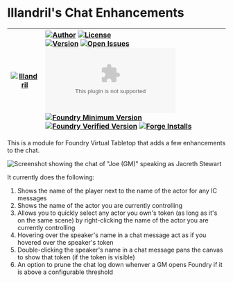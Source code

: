 # Illandril's Chat Enhancements

| [![Illandril](https://avatars.githubusercontent.com/illandril?size=64)](https://github.com/illandril) | [![Author](https://img.shields.io/badge/Joe%20Spandrusyszyn-Illandril?style=flat&labelColor=520&color=250&label=Illandril)](https://github.com/illandril) [![License](https://img.shields.io/github/license/illandril/FoundryVTT-chat-enhancements?style=flat&labelColor=520&color=250&label=license)](https://github.com/illandril/FoundryVTT-chat-enhancements/blob/main/LICENSE) <br> [![Version](https://img.shields.io/github/v/release/illandril/FoundryVTT-chat-enhancements?style=flat&labelColor=520&color=250&label=version)](https://github.com/illandril/FoundryVTT-chat-enhancements/releases) [![Open Issues](https://img.shields.io/github/issues/illandril/FoundryVTT-chat-enhancements?style=flat&labelColor=520&color=250&logo=github&label=issues)](https://github.com/illandril/FoundryVTT-chat-enhancements/issues) [![Latest Release Download Count](https://img.shields.io/github/downloads/illandril/FoundryVTT-chat-enhancements/latest/module.zip?style=flat&labelColor=520&color=250&label=downloads)](#) <br> [![Foundry Minimum Version](https://img.shields.io/badge/dynamic/json?style=flat&labelColor=520&color=250&label=Min.%20Foundry%20&prefix=v&query=$.compatibility.minimum&url=https%3A%2F%2Fgithub.com%2Fillandril%2FFoundryVTT-chat-enhancements%2Freleases%2Flatest%2Fdownload%2Fmodule.json)](https://foundryvtt.com/packages/illandril-chat-enhancements) [![Foundry Verified Version](https://img.shields.io/badge/dynamic/json?style=flat&labelColor=520&color=250&label=Verified%20on&prefix=v&query=$.compatibility.verified&url=https%3A%2F%2Fgithub.com%2Fillandril%2FFoundryVTT-chat-enhancements%2Freleases%2Flatest%2Fdownload%2Fmodule.json)](https://foundryvtt.com/packages/illandril-chat-enhancements) [![Forge Installs](https://img.shields.io/badge/dynamic/json?style=flat&labelColor=520&color=250&label=Forge%20Installs&query=package.installs&url=http%3A%2F%2Fforge-vtt.com%2Fapi%2Fbazaar%2Fpackage%2Fillandril-chat-enhancements&suffix=%25)](https://forge-vtt.com/bazaar/package/illandril-chat-enhancements) |
| --- | :--- |

This is a module for Foundry Virtual Tabletop that adds a few enhancements to the chat.

![Screenshot showing the chat of "Joe (GM)" speaking as Jacreth Stewart](/screenshots/example-a.png?raw=true)

It currently does the following:
1. Shows the name of the player next to the name of the actor for any IC messages
1. Shows the name of the actor you are currently controlling
1. Allows you to quickly select any actor you own's token (as long as it's on the same scene) by right-clicking the name of the actor you are currently controlling
1. Hovering over the speaker's name in a chat message act as if you hovered over the speaker's token
1. Double-clicking the speaker's name in a chat message pans the canvas to show that token (if the token is visible)
1. An option to prune the chat log down whenver a GM opens Foundry if it is above a configurable threshold
